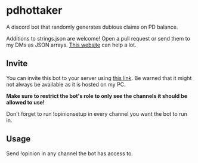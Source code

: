 # pdhottaker
A discord bot that randomly generates dubious claims on PD balance.

Additions to strings.json are welcome! Open a pull request or send them to my DMs as JSON arrays. [This website](https://wtools.io/convert-list-to-json-array) can help a lot.

## Invite
You can invite this bot to your server using [this link](https://discord.com/api/oauth2/authorize?client_id=968217115146485842&permissions=536873984&scope=bot). Be warned that it might not always be available as it is hosted on my PC.

**Make sure to restrict the bot's role to only see the channels it should be allowed to use!**

Don't forget to run !opinionsetup in every channel you want the bot to run in.

## Usage
Send !opinion in any channel the bot has access to.
